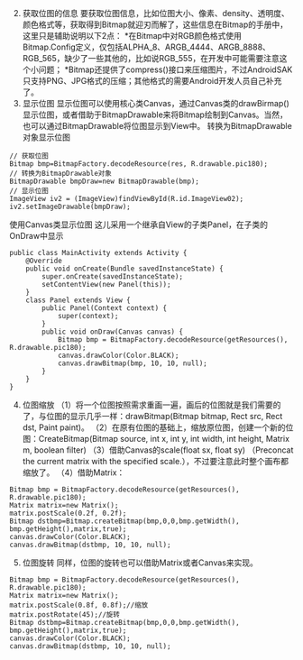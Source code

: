 2. 获取位图的信息
要获取位图信息，比如位图大小、像素、density、透明度、颜色格式等，获取得到Bitmap就迎刃而解了，这些信息在Bitmap的手册中，这里只是辅助说明以下2点：
*在Bitmap中对RGB颜色格式使用Bitmap.Config定义，仅包括ALPHA_8、ARGB_4444、ARGB_8888、RGB_565，缺少了一些其他的，比如说RGB_555，在开发中可能需要注意这个小问题；
*Bitmap还提供了compress()接口来压缩图片，不过AndroidSAK只支持PNG、JPG格式的压缩；其他格式的需要Android开发人员自己补充了。
3. 显示位图
显示位图可以使用核心类Canvas，通过Canvas类的drawBirmap()显示位图，或者借助于BitmapDrawable来将Bitmap绘制到Canvas。当然，也可以通过BitmapDrawable将位图显示到View中。
转换为BitmapDrawable对象显示位图
```  
// 获取位图
Bitmap bmp=BitmapFactory.decodeResource(res, R.drawable.pic180);
// 转换为BitmapDrawable对象
BitmapDrawable bmpDraw=new BitmapDrawable(bmp);
// 显示位图
ImageView iv2 = (ImageView)findViewById(R.id.ImageView02);
iv2.setImageDrawable(bmpDraw);
```
使用Canvas类显示位图
这儿采用一个继承自View的子类Panel，在子类的OnDraw中显示
```  
public class MainActivity extends Activity {
	@Override
	public void onCreate(Bundle savedInstanceState) {
		super.onCreate(savedInstanceState);
		setContentView(new Panel(this));
	}
	class Panel extends View {
		public Panel(Context context) {
			super(context);
		}
		public void onDraw(Canvas canvas) {
			Bitmap bmp = BitmapFactory.decodeResource(getResources(), R.drawable.pic180);
			canvas.drawColor(Color.BLACK);
			canvas.drawBitmap(bmp, 10, 10, null);
		}
	}
}
```
4. 位图缩放
（1）将一个位图按照需求重画一遍，画后的位图就是我们需要的了，与位图的显示几乎一样：drawBitmap(Bitmap bitmap, Rect src, Rect dst, Paint paint)。
（2）在原有位图的基础上，缩放原位图，创建一个新的位图：CreateBitmap(Bitmap source, int x, int y, int width, int height, Matrix m, boolean filter)
（3）借助Canvas的scale(float sx, float sy) （Preconcat the current matrix with the specified scale.），不过要注意此时整个画布都缩放了。
（4）借助Matrix：
```  
Bitmap bmp = BitmapFactory.decodeResource(getResources(), R.drawable.pic180); 
Matrix matrix=new Matrix();
matrix.postScale(0.2f, 0.2f);
Bitmap dstbmp=Bitmap.createBitmap(bmp,0,0,bmp.getWidth(),
bmp.getHeight(),matrix,true);
canvas.drawColor(Color.BLACK); 
canvas.drawBitmap(dstbmp, 10, 10, null);
```
5. 位图旋转
同样，位图的旋转也可以借助Matrix或者Canvas来实现。
```  
Bitmap bmp = BitmapFactory.decodeResource(getResources(), R.drawable.pic180); 
Matrix matrix=new Matrix();
matrix.postScale(0.8f, 0.8f);//缩放
matrix.postRotate(45);//旋转
Bitmap dstbmp=Bitmap.createBitmap(bmp,0,0,bmp.getWidth(),
bmp.getHeight(),matrix,true);
canvas.drawColor(Color.BLACK);
canvas.drawBitmap(dstbmp, 10, 10, null);
```